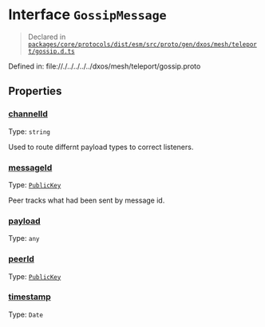 # Interface `GossipMessage`
> Declared in [`packages/core/protocols/dist/esm/src/proto/gen/dxos/mesh/teleport/gossip.d.ts`]()

Defined in:
   file://./../../../../dxos/mesh/teleport/gossip.proto
## Properties
### [channelId]()
Type: <code>string</code>

Used to route differnt payload types to correct listeners.

### [messageId]()
Type: <code>[PublicKey](/api/@dxos/client/classes/PublicKey)</code>

Peer tracks what had been sent by message id.

### [payload]()
Type: <code>any</code>



### [peerId]()
Type: <code>[PublicKey](/api/@dxos/client/classes/PublicKey)</code>



### [timestamp]()
Type: <code>Date</code>



    